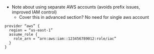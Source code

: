 - Note about using separate AWS accounts (avoids prefix issues, improved IAM control)
  - Cover this in advanced section? No need for single aws account
  
```
provider “aws” {
  region = “us-east-1”
  assume_role {
    role_arn = “arn:aws:iam::123456789012:role/iac”
  }
}
```